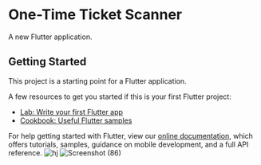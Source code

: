 # One-Time Ticket Scanner

A new Flutter application.

## Getting Started

This project is a starting point for a Flutter application.

A few resources to get you started if this is your first Flutter project:

- [Lab: Write your first Flutter app](https://flutter.dev/docs/get-started/codelab)
- [Cookbook: Useful Flutter samples](https://flutter.dev/docs/cookbook)

For help getting started with Flutter, view our
[online documentation](https://flutter.dev/docs), which offers tutorials,
samples, guidance on mobile development, and a full API reference.
![hj](https://user-images.githubusercontent.com/72963525/184416771-e6e89689-3b67-4f08-bc95-37426722389c.jpeg)
![Screenshot (86)](https://user-images.githubusercontent.com/72963525/184416819-631d25b9-ead7-4b86-8901-366ba1615f05.png)

